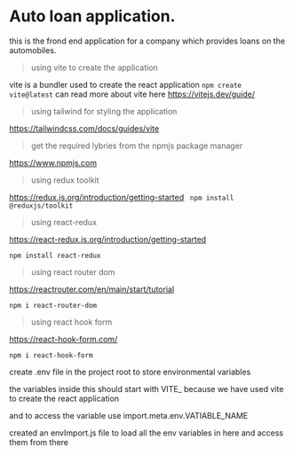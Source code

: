 # Auto loan application.

this is the frond end application for a company which provides loans on the automobiles.

> using vite to create the application

vite is a bundler used to create the react application
```npm create vite@latest```
can read more about vite here 
https://vitejs.dev/guide/

> using tailwind for styling the application

https://tailwindcss.com/docs/guides/vite

> get the required lybries from the npmjs package manager

https://www.npmjs.com


> using redux toolkit

https://redux.js.org/introduction/getting-started
``` npm install @reduxjs/toolkit```

> using react-redux

https://react-redux.js.org/introduction/getting-started

``` npm install react-redux ```

> using react router dom

https://reactrouter.com/en/main/start/tutorial

``` npm i react-router-dom ```

> using react hook form

https://react-hook-form.com/

```npm i react-hook-form```


create .env file in the project root to store environmental variables

the variables inside this should start with VITE_ because we have used vite to create the react application

and to access the variable use import.meta.env.VATIABLE_NAME


created an envImport.js file to load all the env variables in here and access them from there